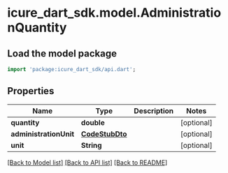 # icure_dart_sdk.model.AdministrationQuantity

## Load the model package
```dart
import 'package:icure_dart_sdk/api.dart';
```

## Properties
Name | Type | Description | Notes
------------ | ------------- | ------------- | -------------
**quantity** | **double** |  | [optional]
**administrationUnit** | [**CodeStubDto**](CodeStubDto.md) |  | [optional]
**unit** | **String** |  | [optional]

[[Back to Model list]](../README.md#documentation-for-models) [[Back to API list]](../README.md#documentation-for-api-endpoints) [[Back to README]](../README.md)
